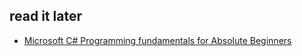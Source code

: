 ## read it later
- [Microsoft C# Programming fundamentals for Absolute Beginners](https://www.chalkstreet.com/c-sharp-tutorial/?utm_source=profiles&utm_medium=fbsu&utm_campaign=su)
